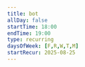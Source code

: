 ```yaml
---
title: bot
allDay: false
startTime: 18:00
endTime: 19:00
type: recurring
daysOfWeek: [F,R,W,T,M]
startRecur: 2025-08-25
---
```

